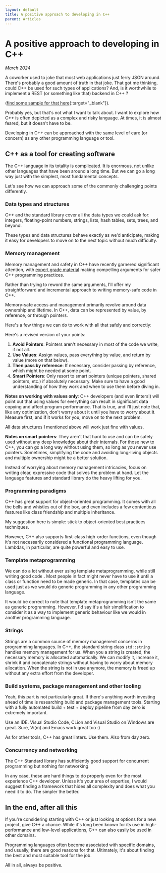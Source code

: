 ```yaml
---
layout: default
title: A positive approach to developing in C++
parent: Articles
---
```


# A positive approach to developing in C++

_March 2024_

A coworker used to joke that most web applications just ferry JSON around. There's probably a good amount of truth in that joke.
That got me thinking, could C++ be used for such types of applications? And, is it worthwhile to implement a REST (or something like that) backend in C++ ?

([find some sample for that here](https://github.com/bignacio/soc/tree/cpp_and_languages/docs/articles/code/positivecpp){:target="_blank"}).

Probably yes, but that's not what I want to talk about. I want to explore how C++ is often depicted as a complex and risky language. At times, it is almost feared, but it doesn't have to be.

Developing in C++ can be approached with the same level of care (or concern) as any other programming language or tool.

## C++ as a tool for creating software

The C++ language in its totality is complicated. It is enormous, not unlike other languages that have been around a long time. But we can go a long way just with the simplest, most fundamental concepts.

Let's see how we can approach some of the commonly challenging points differently.

### Data types and structures

C++ and the standard library cover all the data types we could ask for: integers, floating-point numbers, strings, lists, hash tables, sets, trees, and beyond.

These types and data structures behave exactly as we'd anticipate, making it easy for developers to move on to the next topic without much difficulty.

### Memory management

Memory management and safety in C++ have recently garnered significant attention, with [expert grade material](https://github.com/BjarneStroustrup/profiles) making compelling arguments for safer C++ programming practices.

Rather than trying to reword the same arguments, I'll offer my straightforward and incremental approach to writing memory-safe code in C++.

Memory-safe access and management primarily revolve around data ownership and lifetime. In C++, data can be represented by value, by reference, or through pointers.

Here's a few things we can do to work with all that safely and correctly:

Here's a revised version of your points:

1. **Avoid Pointers**: Pointers aren't necessary in most of the code we write, if not all.
2. **Use Values**: Assign values, pass everything by value, and return by value (more on that below).
3. **Then pass by reference**: If necessary, consider passing by reference, which might be needed at some point.
4. **Smart Pointers**: Only resort to smart pointers (unique pointers, shared pointers, etc.) if absolutely necessary. Make sure to have a good understanding of how they work and when to use them before diving in.

**Notes on working with values only**: C++ developers (and even linters!) will point out that using values for everything can result in significant data copying and affect program performance. That is true, and I'll just note that, like any optimization, don't worry about it until you have to worry about it. Measure first, and if it works for you, move on to the next problem.

All data structures I mentioned above will work just fine with values.

**Notes on smart pointers**: They aren't that hard to use and can be safely used without any deep knowledge about their internals. For those new to C++, you can go a long way without using them, so long as you never use pointers. Sometimes, simplifying the code and avoiding long-living objects and multiple ownership might be a better solution.

Instead of worrying about memory management intricacies, focus on writing clear, expressive code that solves the problem at hand. Let the language features and standard library do the heavy lifting for you.

### Programming paradigms

C++ has great support for object-oriented programming. It comes with all the bells and whistles out of the box, and even includes a few contentious features like class friendship and multiple inheritance.

My suggestion here is simple: stick to object-oriented best practices techniques.

However, C++ also supports first-class high-order functions, even though it's not necessarily considered a functional programming language. Lambdas, in particular, are quite powerful and easy to use.

### Template metaprogramming

We can do a lot without ever using template metaprogramming, while still writing good code . Most people in fact might never have to use it until a class or function need to be made generic. In that case, templates can be used just as we would do generic programming in any other programming language.

It would be correct to note that template metaprogramming isn't the same as generic programming. However, I'd say it's a fair simplification to consider it as a way to implement generic behaviour like we would in another programming language.

### Strings

Strings are a common source of memory management concerns in programming languages. In C++, the standard string class `std::string` handles memory management for us.
When you a string is created, the necessary memory is allocated automatically. We can modify it, increase it, shrink it and concatenate strings without having to worry about memory allocation.
When the string is not in use anymore, the memory is freed up without any extra effort from the developer.


### Build systems, package management and other tooling

Yeah, this part is not particularly great. If there's anything worth investing ahead of time is researching build and package management tools. Starting with a fully automated build + test + deploy pipeline from day zero is extremely important.

Use an IDE. Visual Studio Code, CLion and Visual Studio on Windows are great. Sure, Vi(m) and Emacs work great too :)

As for other tools, C++ has great linters. Use them. Also from day zero.

### Concurrency and networking

The C++ Standard library has sufficiently good support for concurrent programming but nothing for networking.

In any case, these are hard things to do properly even for the most experience C++ developer. Unless it's your area of expertise, I would suggest finding a framework that hides all complexity and does what you need it to do. The simpler the better.

## In the end, after all this

If you're considering starting with C++ or just looking at options for a new project, give C++ a chance.
While it's long been known for its use in high-performance and low-level applications, C++ can also easily be used in other domains.

Programming languages often become associated with specific domains, and usually, there are good reasons for that. Ultimately, it's about finding the best and most suitable tool for the job.

All in all, always be positive.